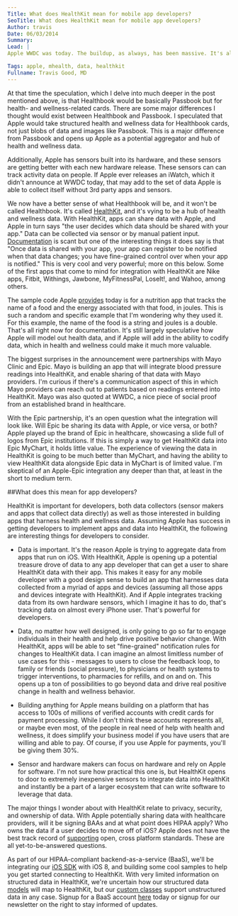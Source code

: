 ```yaml
---
Title: What does HealthKit mean for mobile app developers?
SeoTitle: What does HealthKit mean for mobile app developers?
Author: travis
Date: 06/03/2014
Summary: 
Lead: |
Apple WWDC was today. The buildup, as always, has been massive. It's always a surprise what will be unveiled, though some sources seem to get reliable info ahead of time. I wrote a [post](http://histalkmobile.com/what-could-healthbook-be/) last week on Healthbook. That post was largely speculative, as everything is before Apple formally announces it. In that post, I described Healthbook as the new app that is very likely going to be a part of the new version of iOS, iOS 8, from Apple.

Tags: apple, mhealth, data, healthkit
Fullname: Travis Good, MD
---
```

At that time the speculation, which I delve into much deeper in the post mentioned above, is that Healthbook would be basically Passbook but for health- and wellness-related cards. There are some major differences I thought would exist between Healthbook and Passbook. I speculated that Apple would take structured health and wellness data for Healthbook cards, not just blobs of data and images like Passbook. This is a major difference from Passbook and opens up Apple as a potential aggregator and hub of health and wellness data.

Additionally, Apple has sensors built into its hardware, and these sensors are getting better with each new hardware release. These sensors can can track activity data on people. If Apple ever releases an iWatch, which it didn't announce at WWDC today, that may add to the set of data Apple is able to collect itself without 3rd party apps and sensors.

We now have a better sense of what Healthbook will be, and it won't be called Healthbook. It's called [HealthKit](https://developer.apple.com/healthkit/), and it's vying to be a hub of health and wellness data. With HealthKit, apps can share data with Apple, and Apple in turn says "the user decides which data should be shared with your app." Data can be collected via sensor or by manual patient input. [Documentation](https://developer.apple.com/library/prerelease/ios/releasenotes/General/WhatsNewIniOS/Articles/iOS8.html#//apple_ref/doc/uid/TP40014205-SW1) is scant but one of the interesting things it does say is that "Once data is shared with your app, your app can register to be notified when that data changes; you have fine-grained control over when your app is notified." This is very cool and very powerful; more on this below. Some of the first apps that come to mind for integration with HealthKit are Nike apps, Fitbit, Withings, Jawbone, MyFitnessPal, LoseIt!, and Wahoo, among others.

The sample code Apple [provides](https://developer.apple.com/library/prerelease/ios/samplecode/Fit/Introduction/Intro.html) today is for a nutrition app that tracks the name of a food and the energy associated with that food, in joules. This is such a random and specific example that I'm wondering why they used it. For this example, the name of the food is a string and joules is a double. That's all right now for documentation. It's still largely speculative how Apple will model out health data, and if Apple will add in the ability to codify data, which in health and wellness could make it much more valuable.

The biggest surprises in the announcement were partnerships with Mayo Clinic and Epic. Mayo is building an app that will integrate blood pressure readings into HealthKit, and enable sharing of that data with Mayo providers. I'm curious if there's a communication aspect of this in which Mayo providers can reach out to patients based on readings entered into HealthKit. Mayo was also quoted at WWDC, a nice piece of social proof from an established brand in healthcare.

With the Epic partnership, it's an open question what the integration will look like. Will Epic be sharing its data with Apple, or vice versa, or both? Apple played up the brand of Epic in healthcare, showcasing a slide full of logos from Epic institutions. If this is simply a way to get HealthKit data into Epic MyChart, it holds little value. The experience of viewing the data in HealthKit is going to be much better than MyChart, and having the ability to view HealthKit data alongside Epic data in MyChart is of limited value. I'm skeptical of an Apple-Epic integration any deeper than that, at least in the short to medium term.

##What does this mean for app developers?

HealthKit is important for developers, both data collectors (sensor makers and apps that collect data directly) as well as those interested in building apps that harness health and wellness data. Assuming Apple has success in getting developers to implement apps and data into HealthKit, the following are interesting things for developers to consider.

* Data is important. It's the reason Apple is trying to aggregate data from apps that run on iOS. With HealthKit, Apple is opening up a potential treasure drove of data to any app developer that can get a user to share HealthKit data with their app. This makes it easy for any mobile developer with a good design sense to build an app that harnesses data collected from a myriad of apps and devices (assuming all those apps and devices integrate with HealthKit). And if Apple integrates tracking data from its own hardware sensors, which I imagine it has to do, that's tracking data on almost every iPhone user. That's powerful for developers.

*  Data, no matter how well designed, is only going to go so far to engage individuals in their health and help drive positive behavior change. With HealthKit, apps will be able to set "fine-grained" notification rules for changes to HealthKit data. I can imagine an almost limitless number of use cases for this - messages to users to close the feedback loop, to family or friends (social pressure), to physicians or health systems to trigger interventions, to pharmacies for refills, and on and on. This opens up a ton of possibilities to go beyond data and drive real positive change in health and wellness behavior.

* Building anything for Apple means building on a platform that has access to 100s of millions of verified accounts with credit cards for payment processing. While I don't think these accounts represents all, or maybe even most, of the people in real need of help with health and wellness, it does simplify your business model if you have users that are willing and able to pay. Of course, if you use Apple for payments, you'll be giving them 30%.

* Sensor and hardware makers can focus on hardware and rely on Apple for software. I'm not sure how practical this one is, but HealthKit opens to door to extremely inexpensive sensors to integrate data into HealthKit and instantly be a part of a larger ecosystem that can write software to leverage that data.

The major things I wonder about with HealthKit relate to privacy, security, and ownership of data. With Apple potentially sharing data with healthcare providers, will it be signing BAAs and at what point does HIPAA apply? Who owns the data if a user decides to move off of iOS? Apple does not have the best track record of [supporting](http://www.techrepublic.com/article/how-to-keep-receiving-sms-from-iphone-users-after-making-the-switch-to-android/) open, cross platform standards. These are all yet-to-be-answered questions.

As part of our HIPAA-compliant backend-as-a-service (BaaS), we'll be integrating our [iOS SDK](https://github.com/catalyzeio/catalyze-ios-sdk) with iOS 8, and building some cool samples to help you get started connecting to HealthKit. With very limited information on structured data in HealthKit, we're uncertain how our structured data [models](https://docs.catalyze.io/) will map to HealthKit, but our [custom classes](https://docs.catalyze.io/#custom-classes) support unstructured data in any case. Signup for a BaaS account [here](https://devportal.catalyze.io/) today or signup for our newsletter on the right to stay informed of updates.

